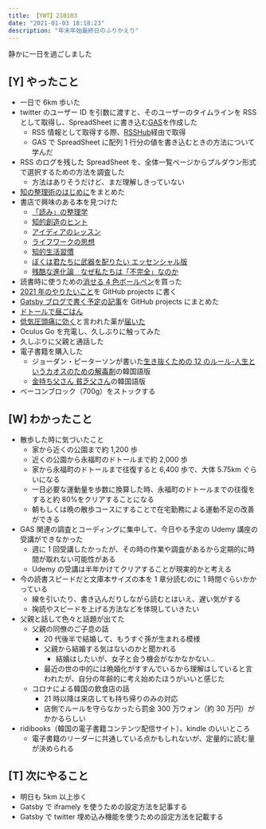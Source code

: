 ```yaml
---
title: 【YWT】210103
date: "2021-01-03 18:18:23"
description: "年末年始最終日のふりかえり"
---
```


静かに一日を過ごしました

## [Y] やったこと

- 一日で 6km 歩いた
- twitter のユーザー ID を引数に渡すと、そのユーザーのタイムラインを RSS として取得し、SpreadSheet に書き込む[GAS](https://gist.github.com/LeeDDHH/3f2d93237433ddb6d3294c31d8a8672f)を作成した
  - RSS 情報として取得する際、[RSSHub](https://docs.rsshub.app/en/)経由で取得
  - GAS で SpreadSheet に配列 1 行分の値を書き込むときの方法について学んだ
- RSS のログを残した SpreadSheet を、全体一覧ページからプルダウン形式で選択するための方法を調査した
  - 方法はありそうだけど、まだ理解しきっていない
- [知の整理術のはじめに](https://github.com/LeeDDHH/book-output/blob/main/%E7%9F%A5%E3%81%AE%E6%95%B4%E7%90%86%E8%A1%93/list.md)をまとめた
- 書店で興味のある本を見つけた
  - [「読み」の整理学](https://www.amazon.co.jp/dp/448042380X)
  - [知的創造のヒント ](https://www.amazon.co.jp/dp/4480091777)
  - [アイディアのレッスン](https://www.amazon.co.jp/dp/448042685X)
  - [ライフワークの思想](https://www.amazon.co.jp/dp/448042623X)
  - [知的生活習慣](https://www.amazon.co.jp/dp/4480068090)
  - [ぼくは君たちに武器を配りたい エッセンシャル版](https://www.amazon.co.jp/dp/4062777010)
  - [残酷な進化論　なぜ私たちは「不完全」なのか](https://www.amazon.co.jp/dp/4140886048)
- 読書時に使うための[消せる 4 色ボールペン](https://www.amazon.co.jp/dp/B08543FVRB)を買った
- [2021 年のやりたいこと](https://github.com/LeeDDHH/2021-plan/projects/1)を GitHub projects に書く
- [Gatsby ブログで書く予定の記事](https://github.com/LeeDDHH/blog/projects/1)を GitHub projects にまとめた
- [ドトールで昼ごはん](https://twitter.com/camomile_cafe/status/1345599383320948736)
- [低気圧頭痛に効く](https://togetter.com/li/1551680)と言われた薬が[届いた](https://twitter.com/camomile_cafe/status/1345637554138169346)
- Oculus Go を充電し、久しぶりに触ってみた
- 久しぶりに父親と通話した
- 電子書籍を購入した
  - ジョーダン・ピーターソンが書いた[生き抜くための 12 のルール-人生というカオスのための解毒剤](https://www.amazon.co.jp/dp/4022516925)の韓国語版
  - [金持ち父さん 貧乏父さん](https://www.amazon.co.jp/dp/4480864245)の韓国語版
- ベーコンブロック（700g）をストックする

## [W] わかったこと

- 散歩した時に気づいたこと
  - 家から近くの公園まで約 1,200 歩
  - 近くの公園から永福町のドトールまで約 2,000 歩
  - 家から永福町のドトールまで往復すると 6,400 歩で、大体 5.75km ぐらいになる
  - 一日必要な運動量を歩数に換算した時、永福町のドトールまでの往復をすると約 80%をクリアすることになる
  - 朝もしくは晩の散歩コースにすることで在宅勤務による運動不足の改善ができる
- GAS 関連の調査とコーディングに集中して、今日やる予定の Udemy 講座の受講ができなかった
  - 週に 1 回受講したかったが、その時の作業や調査があるから定期的に時間が取れない可能性がある
  - Udemy の受講は半年かけてクリアすることが現実的かと考える
- 今の読書スピードだと文庫本サイズの本を 1 章分読むのに 1 時間ぐらいかかっている
  - 線を引いたり、書き込んだりしながら読むとはいえ、遅い気がする
  - 掬読やスピードを上げる方法などを体現していきたい
- 父親と話して色々と話題が出てた
  - 父親の同僚のご子息の話
    - 20 代後半で結婚して、もうすぐ孫が生まれる模様
    - 父親から結婚する気はないのかと聞かれる
      - 結婚はしたいが、女子と会う機会がなかなかない…
    - 最近の世の中的には晩婚化がすすんでいるから理解はしていると言われたが、自分の年齢的に考え始めたほうがいいと感じた
  - コロナによる韓国の飲食店の話
    - 21 時以降は来店しても持ち帰りのみの対応
    - 店側でルールを守らなかったら罰金 300 万ウォン（約 30 万円）がかかるらしい
- ridibooks（韓国の電子書籍コンテンツ配信サイト）、kindle のいいところ
  - 電子書籍のリーダーに共通している点かもしれないが、定量的に読む量が決められる

## [T] 次にやること

- 明日も 5km 以上歩く
- Gatsby で iframely を使うための設定方法を記事する
- Gatsby で twitter 埋め込み機能を使うための設定方法を記載する
